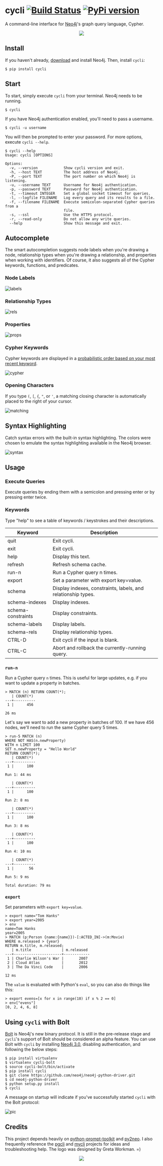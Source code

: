 # cycli [![Build Status](https://travis-ci.org/nicolewhite/cycli.svg?branch=master)](https://travis-ci.org/nicolewhite/cycli) [![PyPi version](https://badge.fury.io/py/cycli.svg)](https://pypi.python.org/pypi/cycli/)

A command-line interface for [Neo4j](http://neo4j.com/)'s graph query language, Cypher.

<p align="center">
  <img src="screenshots/output.gif" />
</p>

## Install

If you haven't already, [download](http://neo4j.com/download/other-releases/) and install Neo4j. Then, install `cycli`:

```
$ pip install cycli
```

## Start

To start, simply execute `cycli` from your terminal. Neo4j needs to be running.

```
$ cycli
```

If you have Neo4j authentication enabled, you'll need to pass a username.

```
$ cycli -u username
```

You will then be prompted to enter your password. For more options, execute `cycli --help`.

```
$ cycli --help
Usage: cycli [OPTIONS]

Options:
  -v, --version            Show cycli version and exit.
  -h, --host TEXT          The host address of Neo4j.
  -P, --port TEXT          The port number on which Neo4j is listening.
  -u, --username TEXT      Username for Neo4j authentication.
  -p, --password TEXT      Password for Neo4j authentication.
  -t, --timeout INTEGER    Set a global socket timeout for queries.
  -l, --logfile FILENAME   Log every query and its results to a file.
  -f, --filename FILENAME  Execute semicolon-separated Cypher queries from a
                           file.
  -s, --ssl                Use the HTTPS protocol.
  -r, --read-only          Do not allow any write queries.
  --help                   Show this message and exit.
```

## Autocomplete

The smart autocompletion suggests node labels when you're drawing a node, relationship types when you're drawing
a relationship, and properties when working with identifiers. Of course, it also suggests all of the Cypher keywords,
functions, and predicates.

### Node Labels

![labels](screenshots/autocomplete-labels.png)

### Relationship Types

![rels](screenshots/autocomplete-rels.png)

### Properties

![props](screenshots/autocomplete-props.png)

### Cypher Keywords

Cypher keywords are displayed in a [probabilistic order based on your most recent keyword](http://nicolewhite.github.io/2015/10/05/improving-cycli-autocomplete-markov-chains.html).

![cypher](screenshots/autocomplete-cypher.png)

### Opening Characters

If you type `(`, `[`, `{`, `"`, or `'`, a matching closing character is automatically placed to the right of your cursor.

![matching](screenshots/autocomplete-matching.png)

## Syntax Highlighting

Catch syntax errors with the built-in syntax highlighting. The colors were chosen to emulate the syntax highlighting
available in the Neo4j browser.

![syntax](screenshots/syntax-highlight.png)

## Usage

### Execute Queries

Execute queries by ending them with a semicolon and pressing enter or by pressing enter twice.

### Keywords

Type "help" to see a table of keywords / keystrokes and their descriptions.

Keyword            | Description
-------------------|--------------------------------------------------------------
quit               | Exit cycli.
exit               | Exit cycli.
help               | Display this text.
refresh            | Refresh schema cache.
run-n              | Run a Cypher query n times.
export             | Set a parameter with export key=value.
schema             | Display indexes, constraints, labels, and relationship types.
schema-indexes     | Display indexes.
schema-constraints | Display constraints.
schema-labels      | Display labels.
schema-rels        | Display relationship types.
CTRL-D             | Exit cycli if the input is blank.
CTRL-C             | Abort and rollback the currently-running query.

### `run-n`

Run a Cypher query `n` times. This is useful for large updates, e.g. if you want to update a property in batches.

```
> MATCH (n) RETURN COUNT(*);
   | COUNT(*)
---+----------
 1 |      456

26 ms
```

Let's say we want to add a new property in batches of 100. If we have 456 nodes, we'll need to run the same Cypher query
5 times.

```
> run-5 MATCH (n)
WHERE NOT HAS(n.newProperty)
WITH n LIMIT 100
SET n.newProperty = "Hello World"
RETURN COUNT(*);
   | COUNT(*)
---+----------
 1 |      100

Run 1: 44 ms

   | COUNT(*)
---+----------
 1 |      100

Run 2: 8 ms

   | COUNT(*)
---+----------
 1 |      100

Run 3: 8 ms

   | COUNT(*)
---+----------
 1 |      100

Run 4: 10 ms

   | COUNT(*)
---+----------
 1 |       56

Run 5: 9 ms

Total duration: 79 ms
```

### `export`

Set parameters with `export key=value`.

```
> export name="Tom Hanks"
> export year=2005
> env
name=Tom Hanks
year=2005
> MATCH (p:Person {name:{name}})-[:ACTED_IN]->(m:Movie)
WHERE m.released > {year}
RETURN m.title, m.released;
   | m.title              | m.released
---+----------------------+------------
 1 | Charlie Wilson's War |       2007
 2 | Cloud Atlas          |       2012
 3 | The Da Vinci Code    |       2006

12 ms
```

The `value` is evaluated with Python's `eval`, so you can also do things like this:

```
> export evens=[x for x in range(10) if x % 2 == 0]
> env["evens"]
[0, 2, 4, 6, 8]
```

## Using `cycli` with Bolt

[Bolt](http://neo4j.com/blog/neo4j-3-0-milestone-1-release/) is Neo4j's new binary protocol. It is still in the
pre-release stage and `cycli`'s support of Bolt should be considered an alpha feature. You can use Bolt with `cycli` by
installing [Neo4j 3.0](http://alpha.neohq.net/), disabling authentication, and following the below steps:

```
$ pip install virtualenv
$ virtualenv cycli-bolt
$ source cycli-bolt/bin/activate
$ pip install cycli
$ git clone https://github.com/neo4j/neo4j-python-driver.git
$ cd neo4j-python-driver
$ python setup.py install
$ cycli
```

A message on startup will indicate if you've successfully started `cycli` with the Bolt protocol:

![pic](screenshots/bolt.png)

## Credits

This project depends heavily on [python-prompt-toolkit](https://github.com/jonathanslenders/python-prompt-toolkit) and
[py2neo](https://github.com/nigelsmall/py2neo). I also frequently reference the [pgcli](https://github.com/dbcli/pgcli)
and [mycli](https://github.com/dbcli/mycli) projects for ideas and troubleshooting help. The logo was designed by Greta Workman. =)

<p align="center">
  <img src="screenshots/logo.png" />
</p>
